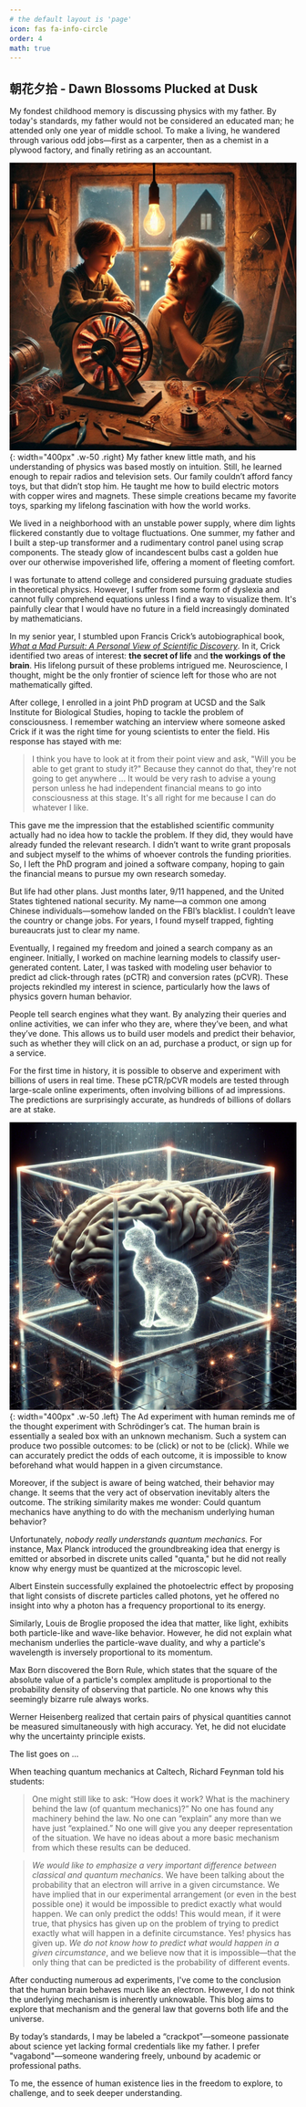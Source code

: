 ```yaml
---
# the default layout is 'page'
icon: fas fa-info-circle
order: 4
math: true
---
```


## 朝花夕拾 - Dawn Blossoms Plucked at Dusk

My fondest childhood memory is discussing physics with my father. By today's standards, my father would not be considered an educated man; he attended only one year of middle school. To make a living, he wandered through various odd jobs—first as a carpenter, then as a chemist in a plywood factory, and finally retiring as an accountant.

![Gilded Childhood](/assets/img/about/gilded-childhood.webp){: width="400px" .w-50 .right}
My father knew little math, and his understanding of physics was based mostly on intuition. Still, he learned enough to repair radios and television sets. Our family couldn’t afford fancy toys, but that didn’t stop him. He taught me how to build electric motors with copper wires and magnets. These simple creations became my favorite toys, sparking my lifelong fascination with how the world works.

We lived in a neighborhood with an unstable power supply, where dim lights flickered constantly due to voltage fluctuations. One summer, my father and I built a step-up transformer and a rudimentary control panel using scrap components. The steady glow of incandescent bulbs cast a golden hue over our otherwise impoverished life, offering a moment of fleeting comfort.

I was fortunate to attend college and considered pursuing graduate studies in theoretical physics. However, I suffer from some form of dyslexia and cannot fully comprehend equations unless I find a way to visualize them. It's painfully clear that I would have no future in a field increasingly dominated by mathematicians. 

In my senior year, I stumbled upon Francis Crick’s autobiographical book, [_What a Mad Pursuit: A Personal View of Scientific Discovery_](https://www.amazon.com/What-Mad-Pursuit-Scientific-Discovery/dp/0465091385). In it, Crick identified two areas of interest: **the secret of life** and **the workings of the brain**. His lifelong pursuit of these problems intrigued me. Neuroscience, I thought, might be the only frontier of science left for those who are not mathematically gifted.

After college, I enrolled in a joint PhD program at UCSD and the Salk Institute for Biological Studies, hoping to tackle the problem of consciousness. I remember watching an interview where someone asked Crick if it was the right time for young scientists to enter the field. His response has stayed with me:

> I think you have to look at it from their point view and ask, "Will you be able to get grant to study it?" Because they cannot do that, they're not going to get anywhere ... It would be very rash to advise a young person unless he had independent financial means to go into consciousness at this stage. It's all right for me because I can do whatever I like.

This gave me the impression that the established scientific community actually had no idea how to tackle the problem. If they did, they would have already funded the relevant research. I didn’t want to write grant proposals and subject myself to the whims of whoever controls the funding priorities. So, I left the PhD program and joined a software company, hoping to gain the financial means to pursue my own research someday.

But life had other plans. Just months later, 9/11 happened, and the United States tightened national security. My name—a common one among Chinese individuals—somehow landed on the FBI’s blacklist. I couldn’t leave the country or change jobs. For years, I found myself trapped, fighting bureaucrats just to clear my name.

Eventually, I regained my freedom and joined a search company as an engineer. Initially, I worked on machine learning models to classify user-generated content. Later, I was tasked with modeling user behavior to predict ad click-through rates (pCTR) and conversion rates (pCVR). These projects rekindled my interest in science, particularly how the laws of physics govern human behavior.

People tell search engines what they want. By analyzing their queries and online activities, we can infer who they are, where they’ve been, and what they’ve done. This allows us to build user models and predict their behavior, such as whether they will click on an ad, purchase a product, or sign up for a service. 

For the first time in history, it is possible to observe and experiment with billions of users in real time. These pCTR/pCVR models are tested through large-scale online experiments, often involving billions of ad impressions. The predictions are surprisingly accurate, as hundreds of billions of dollars are at stake.

![Schrödinger’s Cat](/assets/img/about/schrodingers-cat.webp){: width="400px" .w-50 .left}
The Ad experiment with human reminds me of the thought experiment with Schrödinger’s cat. The human brain is essentially a sealed box with an unknown mechanism. Such a system can produce two possible outcomes: to be (click) or not to be (click). While we can accurately predict the odds of each outcome, it is impossible to know beforehand what would happen in a given circumstance. 

Moreover, if the subject is aware of being watched, their behavior may change. It seems that the very act of observation inevitably alters the outcome. The striking similarity makes me wonder: Could quantum mechanics have anything to do with the mechanism underlying human behavior?

Unfortunately, _nobody really understands quantum mechanics._ For instance, Max Planck introduced the groundbreaking idea that energy is emitted or absorbed in discrete units called "quanta," but he did not really know why energy must be quantized at the microscopic level.

Albert Einstein successfully explained the photoelectric effect by proposing that light consists of discrete particles called photons, yet he offered no insight into why a photon has a frequency proportional to its energy.

Similarly, Louis de Broglie proposed the idea that matter, like light, exhibits both particle-like and wave-like behavior. However, he did not explain what mechanism underlies the particle-wave duality, and why a particle's wavelength is inversely proportional to its momentum.

Max Born discovered the Born Rule, which states that the square of the absolute value of a particle's complex amplitude is proportional to the probability density of observing that particle. No one knows why this seemingly bizarre rule always works.

Werner Heisenberg realized that certain pairs of physical quantities cannot be measured simultaneously with high accuracy. Yet, he did not elucidate why the uncertainty principle exists.

The list goes on ...

When teaching quantum mechanics at Caltech, Richard Feynman told his students:

> One might still like to ask: “How does it work? What is the machinery behind the law (of quantum mechanics)?” No one has found any machinery behind the law. No one can “explain” any more than we have just “explained.” No one will give you any deeper representation of the situation. We have no ideas about a more basic mechanism from which these results can be deduced.

> *We would like to emphasize a very important difference between classical and quantum mechanics*. We have been talking about the probability that an electron will arrive in a given circumstance. We have implied that in our experimental arrangement (or even in the best possible one) it would be impossible to predict exactly what would happen. We can only predict the odds! This would mean, if it were true, that physics has given up on the problem of trying to predict exactly what will happen in a definite circumstance. Yes! physics has given up. *We do not know how to predict what would happen in a given circumstance*, and we believe now that it is impossible—that the only thing that can be predicted is the probability of different events. 

After conducting numerous ad experiments, I've come to the conclusion that the human brain behaves much like an electron. However, I do not think the underlying mechanism is inherently unknowable. This blog aims to explore that mechanism and the general law that governs both life and the universe.

By today’s standards, I may be labeled a “crackpot”—someone passionate about science yet lacking formal credentials like my father. I prefer "vagabond"—someone wandering freely, unbound by academic or professional paths. 

To me, the essence of human existence lies in the freedom to explore, to challenge, and to seek deeper understanding.
